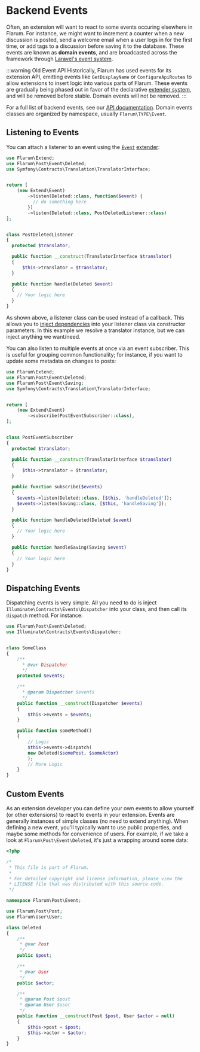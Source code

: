 # Backend Events

Often, an extension will want to react to some events occuring elsewhere in Flarum. For instance, we might want to increment a counter when a new discussion is posted, send a welcome email when a user logs in for the first time, or add tags to a discussion before saving it to the database. These events are known as **domain events**, and are broadcasted across the framework through [Laravel's event system](https://laravel.com/docs/8.x/events).

:::warning Old Event API Historically, Flarum has used events for its extension API, emitting events like `GetDisplayName` or `ConfigureApiRoutes` to allow extensions to insert logic into various parts of Flarum. These events are gradually being phased out in favor of the declarative [extender system](start.md#extenders), and will be removed before stable. Domain events will not be removed. :::

For a full list of backend events, see our [API documentation](https://api.docs.flarum.org/php/master/search.html?search=Event). Domain events classes are organized by namespace, usually `Flarum\TYPE\Event`.

## Listening to Events

You can attach a listener to an event using the [`Event`](https://api.docs.flarum.org/php/master/flarum/extend/event) [extender](start.md#extenders):

```php
use Flarum\Extend;
use Flarum\Post\Event\Deleted;
use Symfony\Contracts\Translation\TranslatorInterface;


return [
    (new Extend\Event)
        ->listen(Deleted::class, function($event) {
          // do something here
        })
        ->listen(Deleted::class, PostDeletedListener::class)
];


class PostDeletedListener
{
  protected $translator;

  public function __construct(TranslatorInterface $translator)
  {
      $this->translator = $translator;
  }

  public function handle(Deleted $event)
  {
    // Your logic here
  }
}
```

As shown above, a listener class can be used instead of a callback. This allows you to [inject dependencies](https://laravel.com/docs/8.x/container) into your listener class via constructor parameters. In this example we resolve a translator instance, but we can inject anything we want/need.

You can also listen to multiple events at once via an event subscriber. This is useful for grouping common functionality; for instance, if you want to update some metadata on changes to posts:

```php
use Flarum\Extend;
use Flarum\Post\Event\Deleted;
use Flarum\Post\Event\Saving;
use Symfony\Contracts\Translation\TranslatorInterface;


return [
    (new Extend\Event)
        ->subscribe(PostEventSubscriber::class),
];


class PostEventSubscriber
{
  protected $translator;

  public function __construct(TranslatorInterface $translator)
  {
      $this->translator = $translator;
  }

  public function subscribe($events)
  {
    $events->listen(Deleted::class, [$this, 'handleDeleted']);
    $events->listen(Saving::class, [$this, 'handleSaving']);
  }

  public function handleDeleted(Deleted $event)
  {
    // Your logic here
  }

  public function handleSaving(Saving $event)
  {
    // Your logic here
  }
}
```

## Dispatching Events

Dispatching events is very simple. All you need to do is inject `Illuminate\Contracts\Events\Dispatcher` into your class, and then call its `dispatch` method. For instance:

```php
use Flarum\Post\Event\Deleted;
use Illuminate\Contracts\Events\Dispatcher;


class SomeClass
{
    /**
      * @var Dispatcher
      */
    protected $events;

    /**
      * @param Dispatcher $events
      */
    public function __construct(Dispatcher $events)
    {
        $this->events = $events;
    }

    public function someMethod()
    {
        // Logic
        $this->events->dispatch(
        new Deleted($somePost, $someActor)
        );
        // More Logic
    }
}
```

## Custom Events

As an extension developer you can define your own events to allow yourself (or other extensions) to react to events in your extension. Events are generally instances of simple classes (no need to extend anything). When defining a new event, you'll typically want to use public properties, and maybe some methods for convenience of users. For example, if we take a look at `Flarum\Post\Event\Deleted`, it's just a wrapping around some data:

```php
<?php

/*
 * This file is part of Flarum.
 *
 * For detailed copyright and license information, please view the
 * LICENSE file that was distributed with this source code.
 */

namespace Flarum\Post\Event;

use Flarum\Post\Post;
use Flarum\User\User;

class Deleted
{
    /**
     * @var Post
     */
    public $post;

    /**
     * @var User
     */
    public $actor;

    /**
     * @param Post $post
     * @param User $user
     */
    public function __construct(Post $post, User $actor = null)
    {
        $this->post = $post;
        $this->actor = $actor;
    }
}
```
